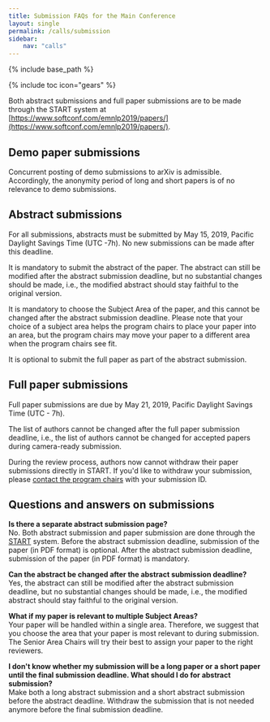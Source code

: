 ```yaml
---
title: Submission FAQs for the Main Conference
layout: single
permalink: /calls/submission
sidebar: 
    nav: "calls"
---
```

{% include base_path %}

{% include toc icon="gears" %}

Both abstract submissions and full paper submissions are to be made through the START system at [https://www.softconf.com/emnlp2019/papers/](https://www.softconf.com/emnlp2019/papers/).


## Demo paper submissions

Concurrent posting of demo submissions to arXiv is admissible. Accordingly, the anonymity period of long and short papers is of no relevance to demo submissions. 


## Abstract submissions

For all submissions, abstracts must be submitted by May 15, 2019, Pacific Daylight Savings Time (UTC -7h). No new submissions can be made after this deadline.

It is mandatory to submit the abstract of the paper. The abstract can still be modified after the abstract submission deadline, but no substantial changes should be made, i.e., the modified abstract should stay faithful to the original version.

It is mandatory to choose the Subject Area of the paper, and this cannot be changed after the abstract submission deadline. Please note that your choice of a subject area helps the program chairs to place your paper into an area, but the program chairs may move your paper to a different area when the program chairs see fit.

It is optional to submit the full paper as part of the abstract submission.


## Full paper submissions

Full paper submissions are due by May 21, 2019, Pacific Daylight Savings Time (UTC - 7h).

The list of authors cannot be changed after the full paper submission deadline, i.e., the list of authors cannot be changed for accepted papers during camera-ready submission.

During the review process, authors now cannot withdraw their paper submissions directly in START. If you'd like to withdraw your submission, please [contact the program chairs](mailto:emnlp-ijcnlp-2019-program-chairs@googlegroups.com) with your submission ID.


## Questions and answers on submissions

<b>Is there a separate abstract submission page?</b><br>
No. Both abstract submission and paper submission are done through the [START](https://www.softconf.com/emnlp2019/papers/) system. Before the abstract submission deadline, submission of the paper (in PDF format) is optional. After the abstract submission deadline, submission of the paper (in PDF format) is mandatory.

<b>Can the abstract be changed after the abstract submission deadline?</b><br>
Yes, the abstract can still be modified after the abstract submission deadline, but no substantial changes should be made, i.e., the modified abstract should stay faithful to the original version.

<b>What if my paper is relevant to multiple Subject Areas?</b><br> 
Your paper will be handled within a single area. Therefore, we suggest that you choose the area that your paper is most relevant to during submission. The Senior Area Chairs will try their best to assign your paper to the right reviewers.

<b>I don't know whether my submission will be a long paper or a short paper until the final submission deadline. What should I do for abstract submission?</b><br>
Make both a long abstract submission and a short abstract submission before the abstract deadline. Withdraw the submission that is not needed anymore before the final submission deadline.




